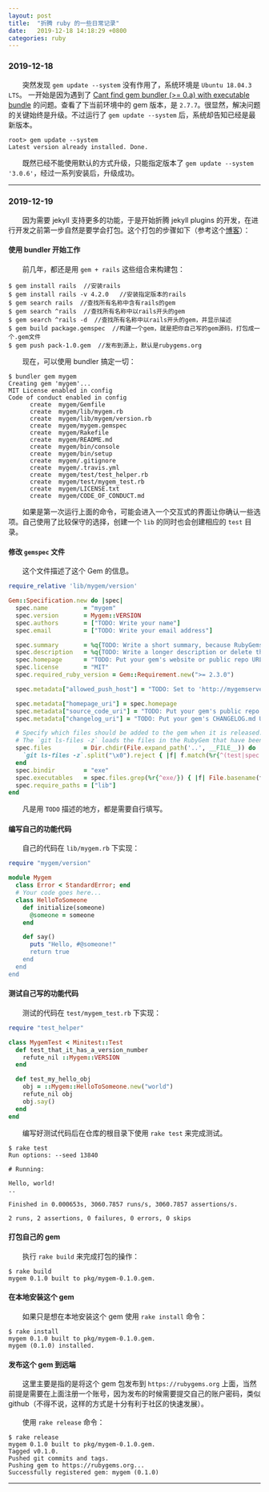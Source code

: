 ```yaml
---
layout: post
title:  "折腾 ruby 的一些日常记录"
date:   2019-12-18 14:18:29 +0800
categories: ruby
---
```

### 2019-12-18
&emsp;&emsp;突然发现 `gem update --system` 没有作用了，系统环境是 `Ubuntu 18.04.3 LTS`。 一开始是因为遇到了 [Cant find gem bundler (>= 0.a) with executable bundle](https://bundler.io/blog/2019/05/14/solutions-for-cant-find-gem-bundler-with-executable-bundle.html) 的问题。查看了下当前环境中的 gem 版本，是 `2.7.7`。很显然，解决问题的关键始终是升级。不过运行了 `gem update --system` 后，系统却告知已经是最新版本。  
```console
root> gem update --system
Latest version already installed. Done.
```
&emsp;&emsp;既然已经不能使用默认的方式升级，只能指定版本了 `gem update --system '3.0.6'`，经过一系列安装后，升级成功。  

------
### 2019-12-19
&emsp;&emsp;因为需要 jekyll 支持更多的功能，于是开始折腾 jekyll plugins 的开发，在进行开发之前第一步自然是要学会打包。这个打包的步骤如下（参考这个[博客](https://ruby-china.org/topics/26292)）：  
#### 使用 bundler 开始工作
&emsp;&emsp;前几年，都还是用 `gem + rails` 这些组合来构建包：  
```console
$ gem install rails  //安装rails
$ gem install rails -v 4.2.0   //安装指定版本的rails
$ gem search rails  //查找所有名称中含有rails的gem
$ gem search ^rails  //查找所有名称中以rails开头的gem
$ gem search ^rails -d  //查找所有名称中以rails开头的gem，并显示描述
$ gem build package.gemspec  //构建一个gem，就是把你自己写的gem源码，打包成一个.gem文件
$ gem push pack-1.0.gem  //发布到源上，默认是rubygems.org
```
&emsp;&emsp;现在，可以使用 bundler 搞定一切：
```console
$ bundler gem mygem
Creating gem 'mygem'...
MIT License enabled in config
Code of conduct enabled in config
      create  mygem/Gemfile
      create  mygem/lib/mygem.rb
      create  mygem/lib/mygem/version.rb
      create  mygem/mygem.gemspec
      create  mygem/Rakefile
      create  mygem/README.md
      create  mygem/bin/console
      create  mygem/bin/setup
      create  mygem/.gitignore
      create  mygem/.travis.yml
      create  mygem/test/test_helper.rb
      create  mygem/test/mygem_test.rb
      create  mygem/LICENSE.txt
      create  mygem/CODE_OF_CONDUCT.md
```
&emsp;&emsp;如果是第一次运行上面的命令，可能会进入一个交互式的界面让你确认一些选项。自己使用了比较保守的选择，创建一个 `lib` 的同时也会创建相应的 `test` 目录。
#### 修改 `gemspec` 文件
&emsp;&emsp;这个文件描述了这个 Gem 的信息。
```ruby
require_relative 'lib/mygem/version'

Gem::Specification.new do |spec|
  spec.name          = "mygem"
  spec.version       = Mygem::VERSION
  spec.authors       = ["TODO: Write your name"]
  spec.email         = ["TODO: Write your email address"]

  spec.summary       = %q{TODO: Write a short summary, because RubyGems requires one.}
  spec.description   = %q{TODO: Write a longer description or delete this line.}
  spec.homepage      = "TODO: Put your gem's website or public repo URL here."
  spec.license       = "MIT"
  spec.required_ruby_version = Gem::Requirement.new(">= 2.3.0")

  spec.metadata["allowed_push_host"] = "TODO: Set to 'http://mygemserver.com'"

  spec.metadata["homepage_uri"] = spec.homepage
  spec.metadata["source_code_uri"] = "TODO: Put your gem's public repo URL here."
  spec.metadata["changelog_uri"] = "TODO: Put your gem's CHANGELOG.md URL here."

  # Specify which files should be added to the gem when it is released.
  # The `git ls-files -z` loads the files in the RubyGem that have been added into git.
  spec.files         = Dir.chdir(File.expand_path('..', __FILE__)) do
    `git ls-files -z`.split("\x0").reject { |f| f.match(%r{^(test|spec|features)/}) }
  end
  spec.bindir        = "exe"
  spec.executables   = spec.files.grep(%r{^exe/}) { |f| File.basename(f) }
  spec.require_paths = ["lib"]
end
```
&emsp;&emsp;凡是用 `TODO` 描述的地方，都是需要自行填写。
#### 编写自己的功能代码
&emsp;&emsp;自己的代码在 `lib/mygem.rb` 下实现：
```ruby
require "mygem/version"

module Mygem
  class Error < StandardError; end
  # Your code goes here...
  class HelloToSomeone
    def initialize(someone)
      @someone = someone
    end

    def say()
      puts "Hello, #@someone!"
      return true
    end
  end
end
```
#### 测试自己写的功能代码
&emsp;&emsp;测试的代码在 `test/mygem_test.rb` 下实现：
```ruby
require "test_helper"

class MygemTest < Minitest::Test
  def test_that_it_has_a_version_number
    refute_nil ::Mygem::VERSION
  end

  def test_my_hello_obj
    obj = ::Mygem::HelloToSomeone.new("world")
    refute_nil obj
    obj.say()
  end
end
```
&emsp;&emsp;编写好测试代码后在仓库的根目录下使用 `rake test` 来完成测试。
```console
$ rake test
Run options: --seed 13840

# Running:

Hello, world!
..

Finished in 0.000653s, 3060.7857 runs/s, 3060.7857 assertions/s.

2 runs, 2 assertions, 0 failures, 0 errors, 0 skips
```
#### 打包自己的 gem
&emsp;&emsp;执行 `rake build` 来完成打包的操作：
```console
$ rake build
mygem 0.1.0 built to pkg/mygem-0.1.0.gem.
```
#### 在本地安装这个 gem
&emsp;&emsp;如果只是想在本地安装这个 gem 使用 `rake install` 命令：
```console
$ rake install
mygem 0.1.0 built to pkg/mygem-0.1.0.gem.
mygem (0.1.0) installed.
```
#### 发布这个 gem 到远端
&emsp;&emsp;这里主要是指的是将这个 gem 包发布到 `https://rubygems.org` 上面，当然前提是需要在上面注册一个账号，因为发布的时候需要提交自己的账户密码，类似 github（不得不说，这样的方式是十分有利于社区的快速发展）。  
&emsp;  
&emsp;&emsp;使用 `rake release` 命令：
```console
$ rake release
mygem 0.1.0 built to pkg/mygem-0.1.0.gem.
Tagged v0.1.0.
Pushed git commits and tags.
Pushing gem to https://rubygems.org...
Successfully registered gem: mygem (0.1.0)
```

------
